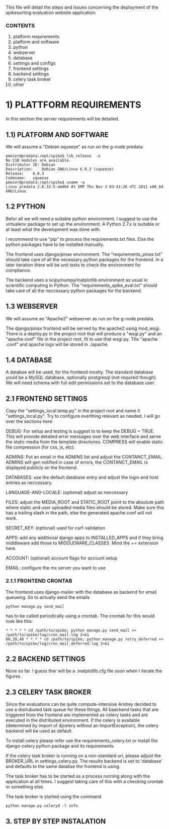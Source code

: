 This file will detail the steps and issues concerning the deployment of the
spikesorting evaluation website application.

### CONTENTS ###

1. platform requirements
  1. platform and software
  2. python
  3. webserver
  4. database
2. settings and configs
  1. frontend settings
  2. backend settings
  3. celery task broker
3. other


# 1) PLATTFORM REQUIREMENTS #

In this section the server requirements will be detailed.

## 1.1) PLATFORM AND SOFTWARE

We will assume a "Debian squeeze" as run on the g-node predata:

    pmeier@predata:/opt/spike$ lsb_release  -a
    No LSB modules are available.
    Distributor ID:	Debian
    Description:	Debian GNU/Linux 6.0.3 (squeeze)
    Release:	6.0.3
    Codename:	squeeze
    pmeier@predata:/opt/spike$ uname -a
    Linux predata 2.6.32-5-amd64 #1 SMP Thu Nov 3 03:41:26 UTC 2011 x86_64 GNU/Linux

## 1.2 PYTHON ##

Befor all we will need a suitable python environment. I suggest to use the
virtualenv package to set up the environment. A Python 2.7.x is suitable or
at least what the development was done with.

I recommend to use "pip" to process the requirements.txt files. Else the
python packages have to be installed manually.

The frontend uses django/pinax environment. The "requirements_pinax.txt" should
take care of all the necessary python packages for the frontend. In a later
iteration there will be unit tests to check the environment for compliance.

The backend uses a scipy/numpy/matplotlib environment as usual in scientific
computing in Python. The "requirements_spike_eval.txt" should take care of
all the neccessary python packages for the backend.

## 1.3 WEBSERVER ##

We will assume an "Apache2" webserver as run on the g-node predata.

The django/pinax frontend will be served by the apache2 using mod_wsgi. There
is a deploy.py in the project root that will produce a "wsgi.py" and an
"apache.conf" file in the project root, fit to use that wsgi.py. The "apache
.conf" and apache logs will be stored in ./apache.

## 1.4 DATABASE ##

A databse will be used, for the frontend mostly. The standard database yould
be a MySQL database, optionally postgresql (not required though). We will
need schema with full edit permissions set to the database user.

## 2.1 FRONTEND SETTINGS ##

Copy the "settings_local.temp.py" in the project root and name it
"settings_local.py". Try to configure everthing relevant as needed. I will
go over the sections here:

DEBUG: For setup and testing is suggest to to keep the DEBUG = TRUE. This
will provide detailed error messages over the web interface and serve the
static media from the template directories. COMPRESS will enable static file
compression (for css, js, etc).

ADMINS: Put an email in the ADMINS list and adjust the CONTANCT_EMAIL.
ADMINS will gen notified in case of errors, the CONTANCT_EMAIL is displayed
publicly on the frontend.

DATABASES: use the default database entry and adjust the login and host
entries as neccessary.

LANGUAGE-AND-LOCALE: (optional) adjust as neccessary

FILES: adjust the MEDIA_ROOT and STATIC_ROOT point to the absolute path
where static and user uploaded media files should be stored. Make sure this
has a trailing slash in the path, else the generated apache.conf will not
work.

SECRET_KEY: (optional) used for csrf-validation

APPS: add any additional django apps to INSTALLED_APPS and if they bring
middleware add those to MIDDLEWARE_CLASSES. Mind the += extension here.

ACCOUNT: (optional) account flags for account setup

EMAIL: configure the mx server you want to use


### 2.1.1 FRONTEND CRONTAB ###

The frontend uses django-mailer with the database as backend for email
queueing. So to actually send the emails

    python manage.py send_mail

has to be called periodically using a crontab. The crontab for this would
look like this:

    * * * * * cd /path/to/spike; python manage.py send_mail >> /path/to/spike/log/cron_mail.log 2>&1
    00,20,40 * * * * cd /path/to/spike; python manage.py retry_deferred >> /path/to/spike/log/cron_mail_deferred.log 2>&1

## 2.2 BACKEND SETTINGS ##

None so far. I guess ther will be a .matplotlib.cfg file soon when I iterate
the figures.

## 2.3 CELERY TASK BROKER ##

Since the evaluations can be quite compute-intensive Andrey decided to use a
distrubuted task queue for these things. All baackend tasks that are triggered
from the frontend are implemented as celery tasks and are executed in the
distributed environment. If the celery is available (determined by import of
djcelery without an ImportException), the celery backend will be used as
default.

To install celery please refer use the requirements_celery.txt or install
the django-celery python package and its requirements.

If the celery task broker is running on a non-standard uri, please adjust the
BROKER_URL in settings_celery.py. The results backend is set to 'database'
and defaults to the same databse the frontend is using.

The task broker has to be started as a process running along with the
application at all times. I suggest taking care of this with a checking
crontab or something else.

The task broker is started using the command

    python manage.py celeryd -l info



## 3. STEP BY STEP INSTALATION ##

